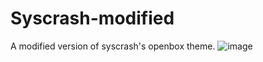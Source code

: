# Syscrash-modified
A modified version of syscrash's openbox theme.
![image](https://i.imgur.com/UGvNP9Q.png)
